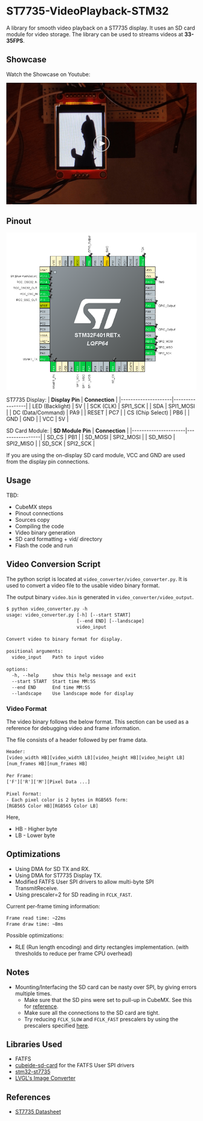 # ST7735-VideoPlayback-STM32

A library for smooth video playback on a ST7735 display. It uses an SD card module for video storage. The library can be used to streams videos at **33-35FPS**.

## Showcase

Watch the Showcase on Youtube:

[![Showcase](./assets/thumbnail-play.jpg)](https://www.youtube.com/watch?v=RFqV02wlCG8)

## Pinout

![](./assets/cubemx-pinout.png)

ST7735 Display:
| **Display Pin**     | **Connection**  |
|---------------------|-----------------|
| LED (Backlight)     | 5V              |
| SCK (CLK)           | SPI1_SCK        |
| SDA                 | SPI1_MOSI       |
| DC (Data/Command)   | PA9             |
| RESET               | PC7             |
| CS (Chip Select)    | PB6             |
| GND                 | GND             |
| VCC                 | 5V              |

SD Card Module:
| **SD Module Pin**    | **Connection**  |
|----------------------|-----------------|
| SD_CS                | PB1             |
| SD_MOSI              | SPI2_MOSI       |
| SD_MISO              | SPI2_MISO       |
| SD_SCK               | SPI2_SCK        |

If you are using the on-display SD card module, VCC and GND are used from the display pin connections.

## Usage

TBD:
- CubeMX steps
- Pinout connections
- Sources copy
- Compiling the code
- Video binary generation
- SD card formatting + vid/ directory
- Flash the code and run

## Video Conversion Script

The python script is located at `video_converter/video_converter.py`. It is used to convert a video file to the usable video binary format.

The output binary `video.bin` is generated in `video_converter/video_output`.
```
$ python video_converter.py -h
usage: video_converter.py [-h] [--start START]
                          [--end END] [--landscape]
                          video_input

Convert video to binary format for display.

positional arguments:
  video_input    Path to input video

options:
  -h, --help     show this help message and exit
  --start START  Start time MM:SS
  --end END      End time MM:SS
  --landscape    Use landscape mode for display
```

### Video Format

The video binary follows the below format. This section can be used as a reference for debugging video and frame information.

The file consists of a header followed by per frame data.
```
Header:
[video_width HB][video_width LB][video_height HB][video_height LB][num_frames HB][num_frames HB]

Per Frame:
['F']['R']['M'][Pixel Data ...]

Pixel Format:
- Each pixel color is 2 bytes in RGB565 form:
[RGB565 Color HB][RGB565 Color LB]
```
Here,
- HB - Higher byte
- LB - Lower byte

## Optimizations
- Using DMA for SD TX and RX.
- Using DMA for ST7735 Display TX.
- Modified FATFS User SPI drivers to allow multi-byte SPI TransmitReceive.
- Using prescaler=2 for SD reading in `FCLK_FAST`.

Current per-frame timing information:
```
Frame read time: ~22ms
Frame draw time: ~8ms
```

Possible optimizations:
- RLE (Run length encoding) and dirty rectangles implementation. (with thresholds to reduce per frame CPU overhead)

## Notes
- Mounting/Interfacing the SD card can be nasty over SPI, by giving errors multiple times.
    - Make sure that the SD pins were set to pull-up in CubeMX. See this for [reference](https://github.com/kiwih/cubeide-sd-card/issues/2).
    - Make sure all the connections to the SD card are tight.
    - Try reducing `FCLK_SLOW` and `FCLK_FAST` prescalers by using the prescalers specified [here](https://github.com/kiwih/cubeide-sd-card/blob/master/cubeide-sd-card/FATFS/Target/user_diskio_spi.c). 

## Libraries Used
- FATFS
- [cubeide-sd-card](https://github.com/kiwih/cubeide-sd-card) for the FATFS User SPI drivers
- [stm32-st7735](https://github.com/afiskon/stm32-st7735)
- [LVGL's Image Converter](https://github.com/lvgl/lvgl/blob/master/scripts/LVGLImage.py)

## References
- [ST7735 Datasheet](https://www.displayfuture.com/Display/datasheet/controller/ST7735.pdf)
